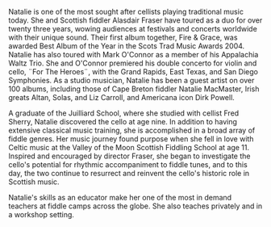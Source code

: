 Natalie is one of the most sought after cellists playing traditional music today. She and Scottish fiddler Alasdair Fraser have toured as a duo for over twenty three years, wowing audiences at festivals and concerts worldwide with their unique sound. Their first album together, Fire & Grace, was awarded Best Album of the Year in the Scots Trad Music Awards 2004. Natalie has also toured with Mark O'Connor as a member of his Appalachia Waltz Trio. She and O'Connor premiered his double concerto for violin and cello, ¨For The Heroes¨, with the Grand Rapids, East Texas, and San Diego Symphonies. As a studio musician, Natalie has been a guest artist on over 100 albums, including those of Cape Breton fiddler Natalie MacMaster, Irish greats Altan, Solas, and Liz Carroll, and Americana icon Dirk Powell.

A graduate of the Juilliard School, where she studied with cellist Fred Sherry, Natalie discovered the cello at age nine. In addition to having extensive classical music training, she is accomplished in a broad array of fiddle genres. Her music journey found purpose when she fell in love with Celtic music at the Valley of the Moon Scottish Fiddling School at age 11. Inspired and encouraged by director Fraser, she began to investigate the cello's potential for rhythmic accompaniment to fiddle tunes, and to this day, the two continue to resurrect and reinvent the cello's historic role in Scottish music.

Natalie's skills as an educator make her one of the most in demand teachers at fiddle camps across the globe. She also teaches privately and in a workshop setting.
